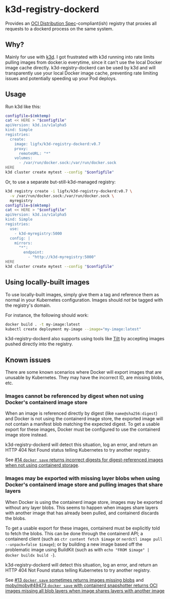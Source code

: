 # k3d-registry-dockerd

Provides an [OCI Distribution Spec](https://github.com/opencontainers/distribution-spec)-compliant(ish) registry
that proxies all requests to a dockerd process on the same system.

## Why?

Mainly for use with [k3d](https://k3d.io/). I got frustrated with k3d running into rate limits pulling images
from docker.io everytime, since it can't use the local Docker image cache directly. k3d-registry-dockerd can
be used by k3d and will transparently use your local Docker image cache, preventing rate limiting issues
and potentially speeding up your Pod deploys.

## Usage

Run k3d like this:

```sh
configfile=$(mktemp)
cat << HERE > "$configfile"
apiVersion: k3d.io/v1alpha5
kind: Simple
registries:
  create:
    image: ligfx/k3d-registry-dockerd:v0.7
    proxy:
      remoteURL: "*"
    volumes:
      - /var/run/docker.sock:/var/run/docker.sock
HERE
k3d cluster create mytest --config "$configfile"
```

Or, to use a separate but-still-k3d-managed registry:

```sh
k3d registry create -i ligfx/k3d-registry-dockerd:v0.7 \
  -v /var/run/docker.sock:/var/run/docker.sock \
  myregistry
configfile=$(mktemp)
cat << HERE > "$configfile"
apiVersion: k3d.io/v1alpha5
kind: Simple
registries:
  use:
    - k3d-myregistry:5000
  config: |
    mirrors:
      "*":
        endpoint:
          - "http://k3d-myregistry:5000"
HERE
k3d cluster create mytest --config "$configfile"
```

## Using locally-built images

To use locally-built images, simply give them a tag and reference them as normal in your Kubernetes configuration. Images should _not_ be tagged with the registry's domain.

For instance, the following should work:

```sh
docker build . -t my-image:latest
kubectl create deployment my-image --image="my-image:latest"
```

k3d-registry-dockerd also supports using tools like [Tilt](https://tilt.dev/) by accepting images pushed directly into the registry.

## Known issues

There are some known scenarios where Docker will export images that are unusable
by Kubernetes. They may have the incorrect ID, are missing blobs, etc.

### Images cannot be referenced by digest when not using Docker's containerd image store

When an image is referenced directly by digest (like `name@sha256:digest`) and Docker is
not using the containerd image store, the exported image will not contain a manifest blob
matching the expected digest. To get a usable export for these images, Docker must be
configured to use the containerd image store instead.

k3d-registry-dockerd will detect this situation, log an error, and return an HTTP 404 Not
Found status telling Kubernetes to try another registry.

See [#14 `docker save` returns incorrect digests for digest-referenced images when not using containerd storage](https://github.com/ligfx/k3d-registry-dockerd/issues/14).

### Images may be exported with missing layer blobs when using Docker's containerd image store and pulling images that share layers

When Docker is using the containerd image store, images may be exported without any layer blobs.
This seems to happen when images share layers with another image that has already been pulled,
and containerd discards the blobs.

To get a usable export for these images, containerd must be explicitly told to fetch the blobs.
This can be done through the containerd API; a containerd client (such as `ctr content fetch $image`
or `nerdctl image pull --unpack=false $image`); or by building a new image based off the problematic
image using BuildKit (such as with `echo "FROM $image" | docker buildx build -`).

k3d-registry-dockerd will detect this situation, log an error, and return an HTTP 404 Not
Found status telling Kubernetes to try another registry.

See [#13 `docker save` sometimes returns images missing blobs](https://github.com/ligfx/k3d-registry-dockerd/issues/13) and [moby/moby#49473 `docker save` with containerd snapshotter returns OCI images missing all blob layers when image shares layers with another image](https://github.com/moby/moby/issues/49473)
